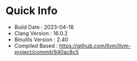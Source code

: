 # Quick Info
* Build Date : 2023-04-18
* Clang Version : 16.0.2
* Binutils Version : 2.40
* Compiled Based : https://github.com/llvm/llvm-project/commit/840ac8c5

